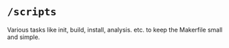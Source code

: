 # `/scripts`

Various tasks like init, build, install, analysis. etc. to keep the Makerfile small and simple.
